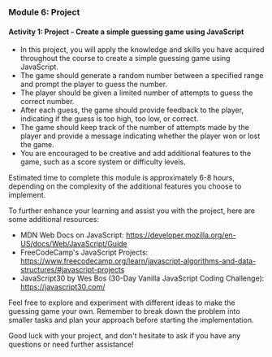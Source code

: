 ### Module 6: Project

#### Activity 1: Project - Create a simple guessing game using JavaScript
- In this project, you will apply the knowledge and skills you have acquired throughout the course to create a simple guessing game using JavaScript.
- The game should generate a random number between a specified range and prompt the player to guess the number.
- The player should be given a limited number of attempts to guess the correct number.
- After each guess, the game should provide feedback to the player, indicating if the guess is too high, too low, or correct.
- The game should keep track of the number of attempts made by the player and provide a message indicating whether the player won or lost the game.
- You are encouraged to be creative and add additional features to the game, such as a score system or difficulty levels.

Estimated time to complete this module is approximately 6-8 hours, depending on the complexity of the additional features you choose to implement.

To further enhance your learning and assist you with the project, here are some additional resources:

- MDN Web Docs on JavaScript: https://developer.mozilla.org/en-US/docs/Web/JavaScript/Guide
- FreeCodeCamp's JavaScript Projects: https://www.freecodecamp.org/learn/javascript-algorithms-and-data-structures/#javascript-projects
- JavaScript30 by Wes Bos (30-Day Vanilla JavaScript Coding Challenge): https://javascript30.com/

Feel free to explore and experiment with different ideas to make the guessing game your own. Remember to break down the problem into smaller tasks and plan your approach before starting the implementation.

Good luck with your project, and don't hesitate to ask if you have any questions or need further assistance!
